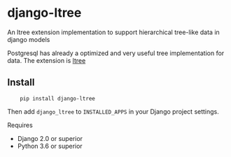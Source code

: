 # django-ltree

An ltree extension implementation to support hierarchical tree-like data in django models

Postgresql has already a optimized and very useful tree implementation for data.
The extension is [ltree](https://www.postgresql.org/docs/9.6/static/ltree.html)


## Install

		pip install django-ltree


Then add `django_ltree` to `INSTALLED_APPS` in your Django project settings.

Requires

- Django 2.0 or superior
- Python 3.6 or superior


